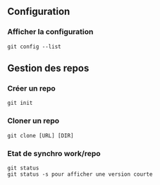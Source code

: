 ## Configuration
### Afficher la configuration
```
git config --list
```
## Gestion des repos
### Créer un repo
```
git init
```
### Cloner un repo
```
git clone [URL] [DIR]
```
### Etat de synchro work/repo
```
git status
git status -s pour afficher une version courte
```
